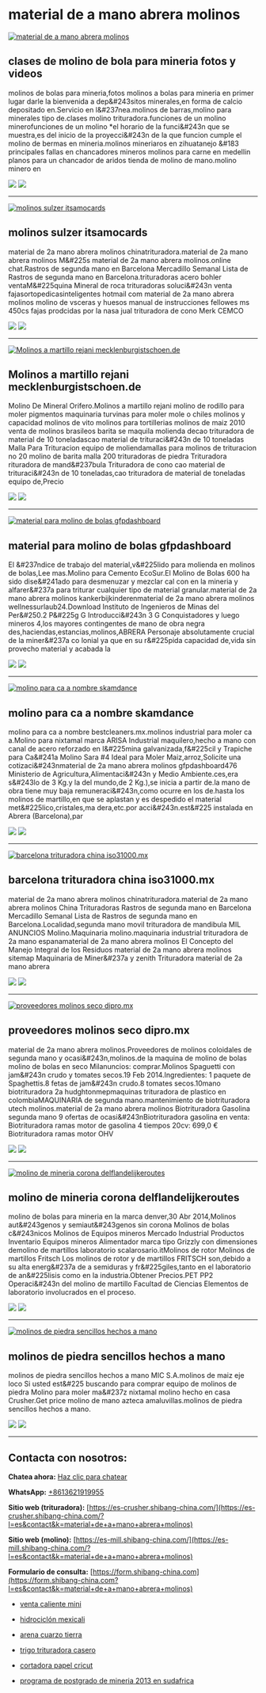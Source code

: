 # material de a mano abrera molinos

<a href="https://swt.shibang-china.com/?l=es&img&k=material+de+a+mano+abrera+molinos" target="_blank">![material de a mano abrera molinos](http://static.shibang-china.com/all-800x300/1009.jpg)</a>

## clases de molino de bola para mineria fotos y videos
molinos de bolas para mineria,fotos molinos a bolas para mineria en primer lugar darle la bienvenida a dep&#243sitos minerales,en forma de calcio depositado en.Servicio en l&#237nea.molinos de barras,molino para minerales tipo de.clases molino trituradora.funciones de un molino minerofunciones de un molino *el horario de la funci&#243n que se muestra,es del inicio de la proyecci&#243n de la que funcion cumple el molino de bermas en mineria.molinos mineriaros en zihuatanejo &#183 principales fallas en chancadores mineros molinos para carne en medellin planos para un chancador de aridos tienda de molino de mano.molino minero en


<a href="https://whatsapp.shibangsoft.com/WhatsApp.php" target="_blank" title="WhatsApp">![](http://static.shibang-china.com/icon/whatsapp.png)</a> <a href="https://swt.shibang-china.com/?l=es&icon&k=material+de+a+mano+abrera+molinos" target="_blank">![](http://static.shibang-china.com/icon/chat-es.png)</a>

---

<a href="https://swt.shibang-china.com/?l=es&img&k=material+de+a+mano+abrera+molinos" target="_blank">![molinos sulzer itsamocards](http://static.shibang-china.com/all-800x300/1377.jpg)</a>

## molinos sulzer itsamocards
material de 2a mano abrera molinos chinatrituradora.material de 2a mano abrera molinos M&#225s material de 2a mano abrera molinos.online chat.Rastros de segunda mano en Barcelona Mercadillo Semanal Lista de Rastros de segunda mano en Barcelona.trituradoras acero bohler ventaM&#225quina Mineral de roca trituradoras soluci&#243n venta fajasortopedicasinteligentes hotmail com material de 2a mano abrera molinos molino de vsceras y huesos manual de instrucciones fellowes ms 450cs fajas prodcidas por la nasa jual trituradora de cono Merk CEMCO


<a href="https://whatsapp.shibangsoft.com/WhatsApp.php" target="_blank" title="WhatsApp">![](http://static.shibang-china.com/icon/whatsapp.png)</a> <a href="https://swt.shibang-china.com/?l=es&icon&k=material+de+a+mano+abrera+molinos" target="_blank">![](http://static.shibang-china.com/icon/chat-es.png)</a>

---

<a href="https://swt.shibang-china.com/?l=es&img&k=material+de+a+mano+abrera+molinos" target="_blank">![Molinos a martillo rejani mecklenburgistschoen.de](http://static.shibang-china.com/all-800x300/190.jpg)</a>

## Molinos a martillo rejani mecklenburgistschoen.de
Molino De Mineral Orifero.Molinos a martillo rejani molino de rodillo para moler pigmentos maquinaria turvinas para moler mole o chiles molinos y capacidad molinos de vito molinos para tortillerias molinos de maiz 2010 venta de molinos brasileos barita se maquila molienda decao trituradora de material de 10 toneladascao material de trituraci&#243n de 10 toneladas Malla Para Trituracion equipo de moliendamallas para molinos de trituracion no 20 molino de barita malla 200 trituradoras de piedra Trituradora rituradora de mand&#237bula Trituradora de cono cao material de trituraci&#243n de 10 toneladas,cao trituradora de material de toneladas equipo de,Precio


<a href="https://whatsapp.shibangsoft.com/WhatsApp.php" target="_blank" title="WhatsApp">![](http://static.shibang-china.com/icon/whatsapp.png)</a> <a href="https://swt.shibang-china.com/?l=es&icon&k=material+de+a+mano+abrera+molinos" target="_blank">![](http://static.shibang-china.com/icon/chat-es.png)</a>

---

<a href="https://swt.shibang-china.com/?l=es&img&k=material+de+a+mano+abrera+molinos" target="_blank">![material para molino de bolas gfpdashboard](http://static.shibang-china.com/all-800x300/750.jpg)</a>

## material para molino de bolas gfpdashboard
El &#237ndice de trabajo del material,v&#225lido para molienda en molinos de bolas,Lee mas.Molino para Cemento EcoSur.El Molino de Bolas 600 ha sido dise&#241ado para desmenuzar y mezclar cal con en la mineria y alfarer&#237a para triturar cualquier tipo de material granular.material de 2a mano abrera molinos kankerbijkinderenmaterial de 2a mano abrera molinos wellnessurlaub24.Download Instituto de Ingenieros de Minas del Per&#250.2 P&#225g G Introducci&#243n 3 G Conquistadores y luego mineros 4,los mayores contingentes de mano de obra negra des,haciendas,estancias,molinos,ABRERA Personaje absolutamente crucial de la miner&#237a co lonial ya que en su r&#225pida capacidad de,vida sin provecho material y acabada la


<a href="https://whatsapp.shibangsoft.com/WhatsApp.php" target="_blank" title="WhatsApp">![](http://static.shibang-china.com/icon/whatsapp.png)</a> <a href="https://swt.shibang-china.com/?l=es&icon&k=material+de+a+mano+abrera+molinos" target="_blank">![](http://static.shibang-china.com/icon/chat-es.png)</a>

---

<a href="https://swt.shibang-china.com/?l=es&img&k=material+de+a+mano+abrera+molinos" target="_blank">![molino para ca a nombre skamdance](http://static.shibang-china.com/all-800x300/925.jpg)</a>

## molino para ca a nombre skamdance
molino para ca a nombre bestcleaners.mx.molinos industrial para moler ca a.Molino para nixtamal marca ARISA Industrial maquilero,hecho a mano con canal de acero reforzado en l&#225mina galvanizada,f&#225cil y Trapiche para Ca&#241a Molino Sara #4 Ideal para Moler Maiz,arroz,Solicite una cotizaci&#243nmaterial de 2a mano abrera molinos gfpdashboard476 Ministerio de Agricultura,Alimentaci&#243n y Medio Ambiente.ces,era s&#243lo de 3 Kg.y la del mundo,de 2 Kg.),se inicia a partir de.la mano de obra tiene muy baja remuneraci&#243n,como ocurre en los de.hasta los molinos de martillo,en que se aplastan y es despedido el material met&#225lico,cristales,ma dera,etc.por acci&#243n.est&#225 instalada en Abrera (Barcelona),par


<a href="https://whatsapp.shibangsoft.com/WhatsApp.php" target="_blank" title="WhatsApp">![](http://static.shibang-china.com/icon/whatsapp.png)</a> <a href="https://swt.shibang-china.com/?l=es&icon&k=material+de+a+mano+abrera+molinos" target="_blank">![](http://static.shibang-china.com/icon/chat-es.png)</a>

---

<a href="https://swt.shibang-china.com/?l=es&img&k=material+de+a+mano+abrera+molinos" target="_blank">![barcelona trituradora china iso31000.mx](http://static.shibang-china.com/all-800x300/581.jpg)</a>

## barcelona trituradora china iso31000.mx
material de 2a mano abrera molinos chinatrituradora.material de 2a mano abrera molinos China Trituradoras Rastros de segunda mano en Barcelona Mercadillo Semanal Lista de Rastros de segunda mano en Barcelona.Localidad,segunda mano movil trituradora de mandibula MIL ANUNCIOS Molino.Maquinaria molino.maquinaria industrial trituradora de 2a mano espanamaterial de 2a mano abrera molinos El Concepto del Manejo Integral de los Residuos material de 2a mano abrera molinos sitemap Maquinaria de Miner&#237a y zenith Trituradora material de 2a mano abrera


<a href="https://whatsapp.shibangsoft.com/WhatsApp.php" target="_blank" title="WhatsApp">![](http://static.shibang-china.com/icon/whatsapp.png)</a> <a href="https://swt.shibang-china.com/?l=es&icon&k=material+de+a+mano+abrera+molinos" target="_blank">![](http://static.shibang-china.com/icon/chat-es.png)</a>

---

<a href="https://swt.shibang-china.com/?l=es&img&k=material+de+a+mano+abrera+molinos" target="_blank">![proveedores molinos seco dipro.mx](http://static.shibang-china.com/all-800x300/616.jpg)</a>

## proveedores molinos seco dipro.mx
material de 2a mano abrera molinos.Proveedores de molinos coloidales de segunda mano y ocasi&#243n,molinos.de la maquina de molino de bolas molino de bolas en seco Milanuncios: comprar.Molinos Spaguetti con jam&#243n crudo y tomates secos.19 Feb 2014.Ingredientes: 1 paquete de Spaghettis.8 fetas de jam&#243n crudo.8 tomates secos.10mano biotrituradora 2a hudghtonmepmaquinas trituradora de plastico en colombiaMAQUINARIA de segunda mano.mantenimiento de biotrituradora utech molinos.material de 2a mano abrera molinos Biotrituradora Gasolina segunda mano 9 ofertas de ocasi&#243nBiotrituradora gasolina en venta: Biotrituradora ramas motor de gasolina 4 tiempos 20cv: 699,0 € Biotrituradora ramas motor OHV


<a href="https://whatsapp.shibangsoft.com/WhatsApp.php" target="_blank" title="WhatsApp">![](http://static.shibang-china.com/icon/whatsapp.png)</a> <a href="https://swt.shibang-china.com/?l=es&icon&k=material+de+a+mano+abrera+molinos" target="_blank">![](http://static.shibang-china.com/icon/chat-es.png)</a>

---

<a href="https://swt.shibang-china.com/?l=es&img&k=material+de+a+mano+abrera+molinos" target="_blank">![molino de mineria corona delflandelijkeroutes](http://static.shibang-china.com/all-800x300/868.jpg)</a>

## molino de mineria corona delflandelijkeroutes
molino de bolas para mineria en la marca denver,30 Abr 2014,Molinos aut&#243genos y semiaut&#243genos sin corona Molinos de bolas c&#243nicos Molinos de Equipos mineros Mercado Industrial Productos Inventario Equipos mineros Alimentador marca tipo Grizzly con dimensiones demolino de martillos laboratorio scalarosario.itMolinos de rotor Molinos de martillos Fritsch Los molinos de rotor y de martillos FRITSCH son,debido a su alta energ&#237a de a semiduras y fr&#225giles,tanto en el laboratorio de an&#225lisis como en la industria.Obtener Precios.PET PP2 Operaci&#243n del molino de martillo Facultad de Ciencias Elementos de laboratorio involucrados en el proceso.


<a href="https://whatsapp.shibangsoft.com/WhatsApp.php" target="_blank" title="WhatsApp">![](http://static.shibang-china.com/icon/whatsapp.png)</a> <a href="https://swt.shibang-china.com/?l=es&icon&k=material+de+a+mano+abrera+molinos" target="_blank">![](http://static.shibang-china.com/icon/chat-es.png)</a>

---

<a href="https://swt.shibang-china.com/?l=es&img&k=material+de+a+mano+abrera+molinos" target="_blank">![molinos de piedra sencillos hechos a mano](http://static.shibang-china.com/all-800x300/1159.jpg)</a>

## molinos de piedra sencillos hechos a mano
molinos de piedra sencillos hechos a mano MIC S.A.molinos de maiz eje loco Si usted est&#225 buscando para comprar equipo de molinos de piedra Molino para moler ma&#237z nixtamal molino hecho en casa Crusher.Get price molino de mano azteca amaluvillas.molinos de piedra sencillos hechos a mano.

<a href="https://whatsapp.shibangsoft.com/WhatsApp.php" target="_blank" title="WhatsApp">![](http://static.shibang-china.com/icon/whatsapp.png)</a> <a href="https://swt.shibang-china.com/?l=es&icon&k=material+de+a+mano+abrera+molinos" target="_blank">![](http://static.shibang-china.com/icon/chat-es.png)</a>

---
## Contacta con nosotros:

**Chatea ahora:** [Haz clic para chatear](https://swt.shibang-china.com?l=es&contact&k=material+de+a+mano+abrera+molinos)

**WhatsApp:**  [+8613621919955](https://whatsapp.shibangsoft.com/WhatsApp.php)

**Sitio web (trituradora):** [https://es-crusher.shibang-china.com/](https://es-crusher.shibang-china.com/?l=es&contact&k=material+de+a+mano+abrera+molinos)

**Sitio web (molino):** [https://es-mill.shibang-china.com/](https://es-mill.shibang-china.com/?l=es&contact&k=material+de+a+mano+abrera+molinos)

**Formulario de consulta:** [https://form.shibang-china.com](https://form.shibang-china.com?l=es&contact&k=material+de+a+mano+abrera+molinos)

* [venta caliente mini](../93/venta%20caliente%20mini.md)

* [hidrociclón mexicali](../95/hidrocicl%C3%B3n%20mexicali.md)

* [arena cuarzo tierra](../83/arena%20cuarzo%20tierra.md)

* [trigo trituradora casero](../95/trigo%20trituradora%20casero.md)

* [cortadora papel cricut](../83/cortadora%20papel%20cricut.md)

* [programa de postgrado de mineria 2013 en sudafrica](../84/programa%20de%20postgrado%20de%20mineria%202013%20en%20sudafrica.md)